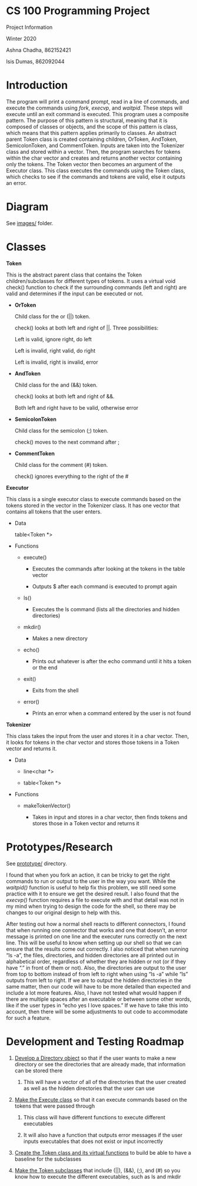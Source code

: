 # CS 100 Programming Project

Project Information

Winter 2020

Ashna Chadha, 862152421

Isis Dumas, 862092044


# Introduction

The program will print a command prompt, read in a line of commands, and execute the commands using *fork*, *execvp*, and *waitpid*. These steps will execute until an exit command is executed. This program uses a composite pattern. The purpose of this pattern is structural, meaning that it is composed of classes or objects, and the scope of this pattern is class, which means that this pattern applies primarily to classes. An abstract parent Token class is created containing children, OrToken, AndToken, SemicolonToken, and CommentToken. Inputs are taken into the Tokenizer class and stored within a vector. Then, the program searches for tokens within the char vector and creates and returns another vector containing only the tokens. The Token vector then becomes an argument of the Executor class. This class executes the commands using the Token class, which checks to see if the commands and tokens are valid, else it outputs an error.

# Diagram
See [images/](https://github.com/cs100/assignment-team-blue/tree/master/images) folder.

# Classes

**Token**

This is the abstract parent class that contains the Token children/subclasses for different types of tokens. It uses a virtual void check() function to check if the surrounding commands (left and right) are valid and determines if the input can be executed or not.

* **OrToken**

  Child class for the or (||) token.

  check() looks at both left and right of ||. Three possibilities:

  Left is valid, ignore right, do left
  
  Left is invalid, right valid, do right

  Left is invalid, right is invalid, error

* **AndToken**

  Child class for the and (&&) token. 
  
  check() looks at both left and right of &&.
  
  Both left and right have to be valid, otherwise error
  
* **SemicolonToken**

  Child class for the semicolon (;) token.
  
  check() moves to the next command after ;
  
* **CommentToken**

  Child class for the comment (#) token. 
  
  check() ignores everything to the right of the #

**Executor**

This class is a single executor class to execute commands based on the tokens stored in the vector in the Tokenizer class. It has one vector that contains all tokens that the user enters.

* Data

  table<Token *>
  
* Functions

  * execute()

    * Executes the commands after looking at the tokens in the table vector
    
    * Outputs $ after each command is executed to prompt again
    
  * ls()
  
    * Executes the ls command (lists all the directories and hidden directories)
    
  * mkdir()
  
    * Makes a new directory
    
  * echo()
  
    * Prints out whatever is after the echo command until it hits a token or the end
    
  * exit()
  
    * Exits from the shell
    
  * error()
  
    * Prints an error when a command entered by the user is not found

**Tokenizer**

This class takes the input from the user and stores it in a char vector. Then, it looks for tokens in the char vector and stores those tokens in a Token vector and returns it. 

* Data

  * line<char *>
  
  * table<Token *>
  
* Functions

  * makeTokenVector()
  
    * Takes in input and stores in a char vector, then finds tokens and stores those in a Token vector and returns it

# Prototypes/Research

See [prototype/](https://github.com/cs100/assignment-team-blue/tree/master/prototype) directory.

I found that when you fork an action, it can be tricky to get the right commands to run or output to the user in the way you want. While the _waitpid()_ function is useful to help fix this problem, we still need some practice with it to ensure we get the desired result. I also found that the _execvp()_ function requires a file to execute with and that detail was not in my mind when trying to design the code for the shell, so there may be changes to our original design to help with this. 

After testing out how a normal shell reacts to different connectors, I found that when running one connector that works and one that doesn’t, an error message is printed on one line and the executer runs correctly on the next line. This will be useful to know when setting up our shell so that we can ensure that the results come out correctly. I also noticed that when running “ls -a”, the files, directories, and hidden directories are all printed out in alphabetical order, regardless of whether they are hidden or not (or if they have “.” in front of them or not). Also, the directories are output to the user from top to bottom instead of from left to right when using “ls -a” while “ls” outputs from left to right. If we are to output the hidden directories in the same matter, then our code will have to be more detailed than expected and include a lot more features. Also, I have not tested what would happen if there are multiple spaces after an executable or between some other words, like if the user types in “echo yes I love    spaces.” If we have to take this into account, then there will be some adjustments to out code to accommodate for such a feature.

# Development and Testing Roadmap

1. [Develop a Directory object](https://github.com/cs100/assignment-team-blue/issues/1) so that if the user wants to make a new directory or see the directories that are already made, that information can be stored there

    1. This will have a vector of all of the directories that the user created as well as the hidden directories that the user can use
  
1. [Make the Execute class](https://github.com/cs100/assignment-team-blue/issues/2) so that it can execute commands based on the tokens that were passed through  

    1. This class will have different functions to execute different executables 
  
    1. It will also have a function that outputs error messages if the user inputs executables that does not exist or input incorrectly  
  
1. [Create the Token class and its virtual functions](https://github.com/cs100/assignment-team-blue/issues/3) to build be able to have a baseline for the subclasses 

1. [Make the Token subclasses](https://github.com/cs100/assignment-team-blue/issues/4) that include (||), (&&), (;), and (#) so you know how to execute the different executables, such as ls and mkdir
